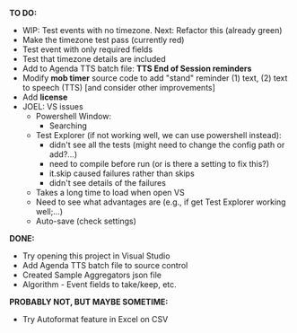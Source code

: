 **TO DO:**
- WIP: Test events with no timezone. Next: Refactor this (already green)
- Make the timezone test pass (currently red)
- Test event with only required fields
- Test that timezone details are included
- Add to Agenda TTS batch file: **TTS End of Session reminders**
- Modify **mob timer** source code to add "stand" reminder (1) text, (2) text to speech (TTS) 
  [and consider other improvements]
- Add **license**
- JOEL: VS issues 
    - Powershell Window:
        - Searching
    - Test Explorer (if not working well, we can use powershell instead):
        - didn't see all the tests (might need to change the config path or add?...)
        - need to compile before run (or is there a setting to fix this?)
        - it.skip caused failures rather than skips
        - didn't see details of the failures
    - Takes a long time to load when open VS
    - Need to see what advantages are (e.g., if get Test Explorer working well;...)
    - Auto-save (check settings)

**DONE:**
- Try opening this project in Visual Studio
- Add Agenda TTS batch file to source control 
- Created Sample Aggregators json file
- Algorithm - Event fields to take/keep, etc.

**PROBABLY NOT, BUT MAYBE SOMETIME:**
- Try Autoformat feature in Excel on CSV